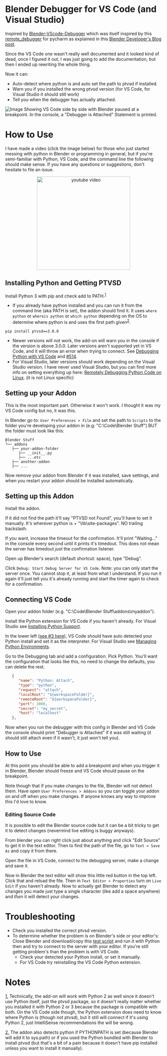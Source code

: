 ﻿# Blender Debugger for VS Code (and Visual Studio)

Inspired by [Blender-VScode-Debugger](https://github.com/Barbarbarbarian/Blender-VScode-Debugger) which was itself inspired by this [remote_debugger](https://github.com/sybrenstuvel/random-blender-addons/blob/master/remote_debugger.py) for pycharm as explained in this [Blender Developer's Blog post](https://code.blender.org/2015/10/debugging-python-code-with-pycharm/). 


Since the VS Code one wasn't really well documented and it looked kind of dead, once I figured it out, I was just going to add the documentation, but then I ended up rewriting the whole thing.

Now it can:

- Auto-detect where python is and auto set the path to ptvsd if installed.
- Warn you if you installed the wrong ptvsd version (for VS Code, for Visual Studio it should still work)
- Tell you when the debugger has actually attached.

![Image Showing VS Code side by side with Blender paused at a breakpoint. In the console, a "Debugger is Attached" Statement is printed.](./Example.png)

# How to Use

I have made a video (click the image below) for those who just started messing with python in Blender or programming in general, but if you're semi-familiar with Python, VS Code, and the command line the following should make sense. If you have any questions or suggestions, don't hesitate to file an issue.

<p align="center" style="position:relative;">
   <a href="https://www.youtube.com/watch?v=UVDf2VSmRvk" title="Click to go to Video">
      <img alt="youtube video" src="https://img.youtube.com/vi/UVDf2VSmRvk/maxresdefault.jpg" height="300" style="margin:0 auto;" />
   </a>
</p>


## Installing Python and Getting PTVSD

Install Python 3 with pip and check add to PATH.<sup id="n1">[1](#f1)</sup>
   - If you already have python installed and you can run it from the command line (aka PATH is set), the addon should find it. It uses `where python` or `whereis python` or `which python` depending on the OS to determine where python is and uses the first path given<sup id="n2">[2](#f2)</sup>.

`pip install ptvsd==3.0.0`
   - Newer versions will not work, the add-on will warn you in the console if the version is above 3.0.0. Later versions aren't supported yet in VS Code, and it will throw an error when trying to connect. See [Debugging Python with VS Code](https://code.visualstudio.com/docs/python/debugging#_remote-debugging) and [#514](/Microsoft/vscode-python/issues/514).
   - For Visual Studio, later versions should work depending on the Visual Studio version. I have never used Visual Studio, but you can find more info on setting everything up here: [Remotely Debugging Python Code on Linux](https://docs.microsoft.com/en-us/visualstudio/python/debugging-python-code-on-remote-linux-machines#connection-troubleshooting). (it is not Linux specific)

## Setting up your Addon

This is the most important part. Otherwise it won't work. I thought it was my VS Code config but no, it was this.

In Blender go to: `User Preferences > File` and set the path to `Scripts` to the folder you're developing your addon in (e.g: "C:\Code\Blender Stuff") BUT the folder must look like this:

```
Blender Stuff
└── addons
   ├── your-addon-folder
      ├── __init__.py
      ├── ...etc
   ├── another-addon
   ├── ...
```

Now remove your addon from Blender if it was installed, save settings, and when you restart your addon should be installed automatically.

## Setting up this Addon

Install the addon.

If it did not find the path it'll say "PTVSD not Found", you'll have to set it manually. It's wherever python is + "\lib\site-packages". NO trailing backslash.

If you want, increase the timeout for the confirmation. It'll print "Waiting..." in the console every second until it prints it's timedout. This does not mean the server has timedout *just* the confirmation listener.

Open up Blender's search (default shortcut: space), type "Debug".

Click `Debug: Start Debug Server for VS Code`. Note: you can only start the server once. You cannot stop it, at least from what I understand. If you run it again it'll just tell you it's already running and start the timer again to check for a confirmation.

## Connecting VS Code

Open your addon folder (e.g. "C:\Code\Blender Stuff\addons\myaddon").

Install the Python extension for VS Code if you haven't already. For Visual Studio see [Installing Python Support](https://docs.microsoft.com/en-us/visualstudio/python/installing-python-support-in-visual-studio).

In the lower left ([see #3 here](https://code.visualstudio.com/docs/python/python-tutorial#_prerequisites)), VS Code should have auto detected your Python install and set it as the interpreter. For Visual Studio see [Managing Python Environments](https://docs.microsoft.com/en-us/visualstudio/python/managing-python-environments-in-visual-studio).

Go to the Debugging tab and add a configuration. Pick Python. You'll want the configuration that looks like this, no need to change the defaults, you can delete the rest. 

```JSON
   {
      "name": "Python: Attach",
      "type": "python",
      "request": "attach",
      "localRoot": "${workspaceFolder}",
      "remoteRoot": "${workspaceFolder}",
      "port": 3000,
      "secret": "my_secret",
      "host": "localhost"
   },
```

Now when you run the debugger with this config in Blender and VS Code the console should print "Debugger is Attached" if it was still waiting (it should still attach even if it wasn't, it just won't tell you).

## How to Use

At this point you should be able to add a breakpoint and when you trigger it in Blender, Blender should freeze and VS Code should pause on the breakpoint.

Note though that if you make changes to the file, Blender will not detect them. Have open `User Preferences > Addons` so you can toggle your addon on and off when you make changes. If anyone knows any way to improve this I'd love to know.

### Editing Source Code

It is possible to edit the Blender source code but it can be a bit tricky to get it to detect changes (nevermind live editing is buggy anyways).

From blender you can right click just about anything and click "Edit Source" to get it in the text editor. Then to find the path of the file, go to `Text > Save As` and copy it from there.

Open the file in VS Code, connect to the debugging server, make a change and save it.

Now in Blender the text editor will show this little red button in the top left. Click that and reload the file. Then in `Text Editor > Properties` turn on `Live Edit` if you haven't already. Now to actually get Blender to detect any changes you made just type a single character (like add a space anywhere) and *then* it will detect your changes.

# Troubleshooting

- Check you installed the correct ptvsd version.
- To determine whether the problem is on Blender's side or your editor's: Close Blender and download/copy this [test script](https://gist.github.com/AlansCodeLog/ff1b246a8e31938e1c3dbfdcbb90522f) and run it with Python then and try to connect to the server with your editor. If you're still getting problem's than the problem is with VS Code.
   - Check your detected your Python install, or set it manually.
   - For VS Code try reinstalling the VS Code Python extension.
   
# Notes

<a id="f1" href="#n1">1.</a> Technically, the add-on will work with Python 2 as well since it doesn't use Python itself, just the ptvsd package, so it doesn't really matter whether you installed it with Python 2 or 3 because the package is compatible with both. On the VS Code side though, the Python extension does need to know where Python is (though not ptvsd), but it still will connect if it's using Python 2, just IntelliSense recommendations the will be wrong.

<a id="f2" href="#n2">2.</a> The addon also detects python if PYTHONPATH is set (because Blender will add it to sys.path) or if you used the Python bundled with Blender to install ptvsd (but that's a bit of a pain because it doesn't have pip installed unless you want to install it manually).
